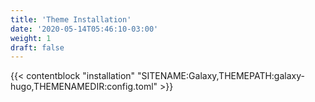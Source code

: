 ```yaml
---
title: 'Theme Installation'
date: '2020-05-14T05:46:10-03:00'
weight: 1
draft: false
---
```


{{< contentblock "installation" "SITENAME:Galaxy,THEMEPATH:galaxy-hugo,THEMENAMEDIR:config.toml" >}}
